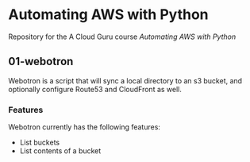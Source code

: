 # Automating AWS with Python

Repository for the A Cloud Guru course *Automating AWS with Python*

## 01-webotron 

Webotron is a script that will sync a local directory to an s3 bucket, and optionally configure Route53 and CloudFront as well.

### Features ###

Webotron currently has the following features:

- List buckets
- List contents of a bucket

